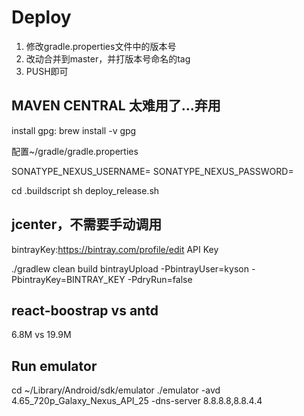 # Deploy

1. 修改gradle.properties文件中的版本号
2. 改动合并到master，并打版本号命名的tag
3. PUSH即可

## MAVEN CENTRAL 太难用了...弃用

install gpg: brew install -v gpg

配置~/gradle/gradle.properties

SONATYPE_NEXUS_USERNAME=
SONATYPE_NEXUS_PASSWORD=

cd .buildscript
sh deploy_release.sh

## jcenter，不需要手动调用

bintrayKey:https://bintray.com/profile/edit API Key

./gradlew clean build bintrayUpload -PbintrayUser=kyson -PbintrayKey=BINTRAY_KEY -PdryRun=false

## react-boostrap vs antd

6.8M vs 19.9M

## Run emulator

cd ~/Library/Android/sdk/emulator
./emulator -avd 4.65_720p_Galaxy_Nexus_API_25 -dns-server 8.8.8.8,8.8.4.4